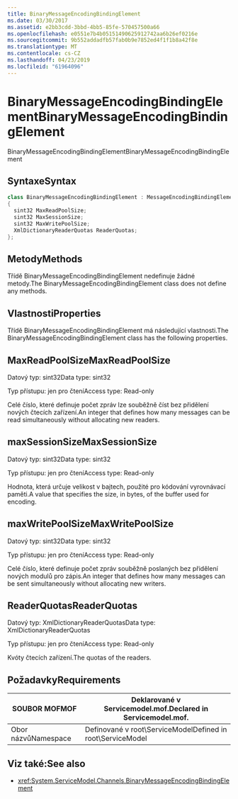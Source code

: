 ```yaml
---
title: BinaryMessageEncodingBindingElement
ms.date: 03/30/2017
ms.assetid: e2bb3cdd-3bbd-4bb5-85fe-570457500a66
ms.openlocfilehash: e0551e7b4b05151490625912742aa6b26ef0216e
ms.sourcegitcommit: 9b552addadfb57fab0b9e7852ed4f1f1b8a42f8e
ms.translationtype: MT
ms.contentlocale: cs-CZ
ms.lasthandoff: 04/23/2019
ms.locfileid: "61964096"
---
```

# <a name="binarymessageencodingbindingelement"></a><span data-ttu-id="08825-102">BinaryMessageEncodingBindingElement</span><span class="sxs-lookup"><span data-stu-id="08825-102">BinaryMessageEncodingBindingElement</span></span>
<span data-ttu-id="08825-103">BinaryMessageEncodingBindingElement</span><span class="sxs-lookup"><span data-stu-id="08825-103">BinaryMessageEncodingBindingElement</span></span>  
  
## <a name="syntax"></a><span data-ttu-id="08825-104">Syntaxe</span><span class="sxs-lookup"><span data-stu-id="08825-104">Syntax</span></span>  
  
```csharp  
class BinaryMessageEncodingBindingElement : MessageEncodingBindingElement  
{  
  sint32 MaxReadPoolSize;  
  sint32 MaxSessionSize;  
  sint32 MaxWritePoolSize;  
  XmlDictionaryReaderQuotas ReaderQuotas;  
};  
```  
  
## <a name="methods"></a><span data-ttu-id="08825-105">Metody</span><span class="sxs-lookup"><span data-stu-id="08825-105">Methods</span></span>  
 <span data-ttu-id="08825-106">Třídě BinaryMessageEncodingBindingElement nedefinuje žádné metody.</span><span class="sxs-lookup"><span data-stu-id="08825-106">The BinaryMessageEncodingBindingElement class does not define any methods.</span></span>  
  
## <a name="properties"></a><span data-ttu-id="08825-107">Vlastnosti</span><span class="sxs-lookup"><span data-stu-id="08825-107">Properties</span></span>  
 <span data-ttu-id="08825-108">Třídě BinaryMessageEncodingBindingElement má následující vlastnosti.</span><span class="sxs-lookup"><span data-stu-id="08825-108">The BinaryMessageEncodingBindingElement class has the following properties.</span></span>  
  
## <a name="maxreadpoolsize"></a><span data-ttu-id="08825-109">MaxReadPoolSize</span><span class="sxs-lookup"><span data-stu-id="08825-109">MaxReadPoolSize</span></span>  
 <span data-ttu-id="08825-110">Datový typ: sint32</span><span class="sxs-lookup"><span data-stu-id="08825-110">Data type: sint32</span></span>  
  
 <span data-ttu-id="08825-111">Typ přístupu: jen pro čtení</span><span class="sxs-lookup"><span data-stu-id="08825-111">Access type: Read-only</span></span>  
  
 <span data-ttu-id="08825-112">Celé číslo, které definuje počet zpráv lze souběžně číst bez přidělení nových čtecích zařízení.</span><span class="sxs-lookup"><span data-stu-id="08825-112">An integer that defines how many messages can be read simultaneously without allocating new readers.</span></span>  
  
## <a name="maxsessionsize"></a><span data-ttu-id="08825-113">maxSessionSize</span><span class="sxs-lookup"><span data-stu-id="08825-113">MaxSessionSize</span></span>  
 <span data-ttu-id="08825-114">Datový typ: sint32</span><span class="sxs-lookup"><span data-stu-id="08825-114">Data type: sint32</span></span>  
  
 <span data-ttu-id="08825-115">Typ přístupu: jen pro čtení</span><span class="sxs-lookup"><span data-stu-id="08825-115">Access type: Read-only</span></span>  
  
 <span data-ttu-id="08825-116">Hodnota, která určuje velikost v bajtech, použité pro kódování vyrovnávací paměti.</span><span class="sxs-lookup"><span data-stu-id="08825-116">A value that specifies the size, in bytes, of the buffer used for encoding.</span></span>  
  
## <a name="maxwritepoolsize"></a><span data-ttu-id="08825-117">maxWritePoolSize</span><span class="sxs-lookup"><span data-stu-id="08825-117">MaxWritePoolSize</span></span>  
 <span data-ttu-id="08825-118">Datový typ: sint32</span><span class="sxs-lookup"><span data-stu-id="08825-118">Data type: sint32</span></span>  
  
 <span data-ttu-id="08825-119">Typ přístupu: jen pro čtení</span><span class="sxs-lookup"><span data-stu-id="08825-119">Access type: Read-only</span></span>  
  
 <span data-ttu-id="08825-120">Celé číslo, které definuje počet zpráv souběžně poslaných bez přidělení nových modulů pro zápis.</span><span class="sxs-lookup"><span data-stu-id="08825-120">An integer that defines how many messages can be sent simultaneously without allocating new writers.</span></span>  
  
## <a name="readerquotas"></a><span data-ttu-id="08825-121">ReaderQuotas</span><span class="sxs-lookup"><span data-stu-id="08825-121">ReaderQuotas</span></span>  
 <span data-ttu-id="08825-122">Datový typ: XmlDictionaryReaderQuotas</span><span class="sxs-lookup"><span data-stu-id="08825-122">Data type: XmlDictionaryReaderQuotas</span></span>  
  
 <span data-ttu-id="08825-123">Typ přístupu: jen pro čtení</span><span class="sxs-lookup"><span data-stu-id="08825-123">Access type: Read-only</span></span>  
  
 <span data-ttu-id="08825-124">Kvóty čtecích zařízení.</span><span class="sxs-lookup"><span data-stu-id="08825-124">The quotas of the readers.</span></span>  
  
## <a name="requirements"></a><span data-ttu-id="08825-125">Požadavky</span><span class="sxs-lookup"><span data-stu-id="08825-125">Requirements</span></span>  
  
|<span data-ttu-id="08825-126">SOUBOR MOF</span><span class="sxs-lookup"><span data-stu-id="08825-126">MOF</span></span>|<span data-ttu-id="08825-127">Deklarované v Servicemodel.mof.</span><span class="sxs-lookup"><span data-stu-id="08825-127">Declared in Servicemodel.mof.</span></span>|  
|---------|-----------------------------------|  
|<span data-ttu-id="08825-128">Obor názvů</span><span class="sxs-lookup"><span data-stu-id="08825-128">Namespace</span></span>|<span data-ttu-id="08825-129">Definované v root\ServiceModel</span><span class="sxs-lookup"><span data-stu-id="08825-129">Defined in root\ServiceModel</span></span>|  
  
## <a name="see-also"></a><span data-ttu-id="08825-130">Viz také:</span><span class="sxs-lookup"><span data-stu-id="08825-130">See also</span></span>

- <xref:System.ServiceModel.Channels.BinaryMessageEncodingBindingElement>
